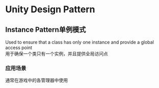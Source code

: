 # Unity Design Pattern  
## Instance Pattern单例模式  
  Used to ensure that a class has only one instance and provide a global access point  
  用于确保一个类只有一个实例，并且提供全局访问点  
### 应用场景  
   通常在游戏中的各管理器中使用
